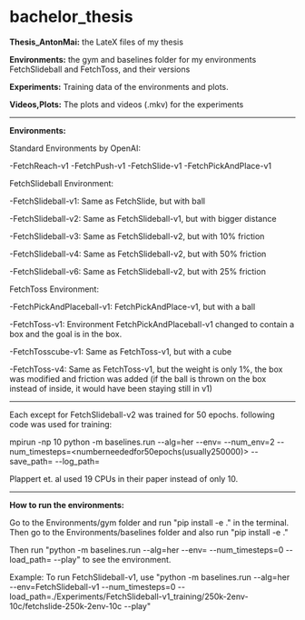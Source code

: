 # bachelor_thesis


**Thesis_AntonMai:** the LateX files of my thesis

**Environments:** the gym and baselines folder for my environments FetchSlideball and FetchToss, and their versions

**Experiments:** Training data of the environments and plots.

**Videos,Plots:** The plots and videos (.mkv) for the experiments

------------------------------------------------------------------------



**Environments:**

 Standard Environments by OpenAI:

  -FetchReach-v1
  -FetchPush-v1
  -FetchSlide-v1
  -FetchPickAndPlace-v1

 FetchSlideball Environment:
 
  -FetchSlideball-v1: Same as FetchSlide, but with ball
  
  -FetchSlideball-v2: Same as FetchSlideball-v1, but with bigger distance

  -FetchSlideball-v3: Same as FetchSlideball-v2, but with 10% friction

  -FetchSlideball-v4: Same as FetchSlideball-v2, but with 50% friction

  -FetchSlideball-v6: Same as FetchSlideball-v2, but with 25% friction

 FetchToss Environment:

  -FetchPickAndPlaceball-v1: FetchPickAndPlace-v1, but with a ball

  -FetchToss-v1: Environment FetchPickAndPlaceball-v1 changed to contain a box and the goal is in the box.

  -FetchTosscube-v1: Same as FetchToss-v1, but with a cube

  -FetchToss-v4: Same as FetchToss-v1, but the weight is only 1%, the box was modified and friction was added (if the ball is thrown on the box instead of inside, it would have been staying still in v1)

-----------------------------------------------


Each except for FetchSlideball-v2 was trained for 50 epochs. following code was used for training:

mpirun -np 10 python -m baselines.run --alg=her --env=<environment> --num_env=2 --num_timesteps=<numberneededfor50epochs(usually250000)> --save_path=<savepath> --log_path=<logpath>

Plappert et. al used 19 CPUs in their paper instead of only 10.

----------------------------

**How to run the environments:**

Go to the Environments/gym folder and run "pip install -e ." in the terminal.
Then go to the Environments/baselines folder and also run "pip install -e ."

Then run "python -m baselines.run --alg=her --env=<environment> --num_timesteps=0 --load_path=<filepath> --play" to see the environment.

Example: To run FetchSlideball-v1, use "python -m baselines.run --alg=her --env=FetchSlideball-v1 --num_timesteps=0 --load_path=./Experiments/FetchSlideball-v1_training/250k-2env-10c/fetchslide-250k-2env-10c --play"






















